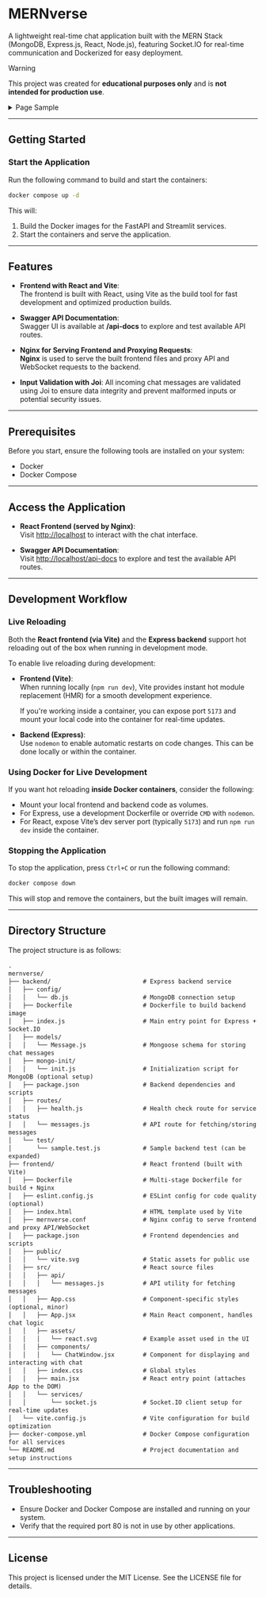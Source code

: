 # MERNverse

A lightweight real-time chat application built with the MERN Stack (MongoDB, Express.js, React, Node.js), featuring Socket.IO for real-time communication and Dockerized for easy deployment.

> [!WARNING]  
> This project was created for **educational purposes only** and is **not intended for production use**.

<details>
  <summary>Page Sample</summary>
  <br>
  <div align="center">
    <img src="sample-files/DEMO.png" alt="DEMO img" style="width: 75%; max-width: 50px; height: auto;" />
</details>

---

## Getting Started

### Start the Application

Run the following command to build and start the containers:  

```bash
docker compose up -d
```

This will: 

1. Build the Docker images for the FastAPI and Streamlit services.  
2. Start the containers and serve the application.  

---

## Features

- **Frontend with React and Vite**:  
  The frontend is built with React, using Vite as the build tool for fast development and optimized production builds.

- **Swagger API Documentation**:  
  Swagger UI is available at **/api-docs** to explore and test available API routes.

- **Nginx for Serving Frontend and Proxying Requests**:  
  **Nginx** is used to serve the built frontend files and proxy API and WebSocket requests to the backend.

- **Input Validation with Joi**:
  All incoming chat messages are validated using Joi to ensure data integrity and prevent malformed inputs or potential security issues.

---

## Prerequisites

Before you start, ensure the following tools are installed on your system:

- Docker  
- Docker Compose  

---

## Access the Application

- **React Frontend (served by Nginx)**:  
  Visit <http://localhost> to interact with the chat interface.

- **Swagger API Documentation**:  
  Visit <http://localhost/api-docs> to explore and test the available API routes.

---

## Development Workflow

### Live Reloading

Both the **React frontend (via Vite)** and the **Express backend** support hot reloading out of the box when running in development mode.

To enable live reloading during development:

- **Frontend (Vite)**:  
   When running locally (`npm run dev`), Vite provides instant hot module replacement (HMR) for a smooth development experience.

   If you're working inside a container, you can expose port `5173` and mount your local code into the container for real-time updates.

- **Backend (Express)**:  
   Use `nodemon` to enable automatic restarts on code changes. This can be done locally or within the container.

### Using Docker for Live Development

If you want hot reloading **inside Docker containers**, consider the following:

- Mount your local frontend and backend code as volumes.
- For Express, use a development Dockerfile or override `CMD` with `nodemon`.
- For React, expose Vite’s dev server port (typically `5173`) and run `npm run dev` inside the container.

### Stopping the Application

To stop the application, press `Ctrl+C` or run the following command:  

```bash
docker compose down
```

This will stop and remove the containers, but the built images will remain.  


---

## Directory Structure

The project structure is as follows:  

```shell
.  
mernverse/
├── backend/                          # Express backend service
│   ├── config/
│   │   └── db.js                     # MongoDB connection setup
│   ├── Dockerfile                    # Dockerfile to build backend image
│   ├── index.js                      # Main entry point for Express + Socket.IO
│   ├── models/
│   │   └── Message.js                # Mongoose schema for storing chat messages
│   ├── mongo-init/
│   │   └── init.js                   # Initialization script for MongoDB (optional setup)
│   ├── package.json                  # Backend dependencies and scripts
│   ├── routes/
│   │   ├── health.js                 # Health check route for service status
│   │   └── messages.js               # API route for fetching/storing messages
│   └── test/
│       └── sample.test.js            # Sample backend test (can be expanded)
├── frontend/                         # React frontend (built with Vite)
│   ├── Dockerfile                    # Multi-stage Dockerfile for build + Nginx
│   ├── eslint.config.js              # ESLint config for code quality (optional)
│   ├── index.html                    # HTML template used by Vite
│   ├── mernverse.conf                # Nginx config to serve frontend and proxy API/WebSocket
│   ├── package.json                  # Frontend dependencies and scripts
│   ├── public/
│   │   └── vite.svg                  # Static assets for public use
│   ├── src/                          # React source files
│   │   ├── api/
│   │   │   └── messages.js           # API utility for fetching messages
│   │   ├── App.css                   # Component-specific styles (optional, minor)
│   │   ├── App.jsx                   # Main React component, handles chat logic
│   │   ├── assets/
│   │   │   └── react.svg             # Example asset used in the UI
│   │   ├── components/
│   │   │   └── ChatWindow.jsx        # Component for displaying and interacting with chat
│   │   ├── index.css                 # Global styles
│   │   ├── main.jsx                  # React entry point (attaches App to the DOM)
│   │   └── services/
│   │       └── socket.js             # Socket.IO client setup for real-time updates
│   └── vite.config.js                # Vite configuration for build optimization
├── docker-compose.yml                # Docker Compose configuration for all services
└── README.md                         # Project documentation and setup instructions
```

---

## Troubleshooting

- Ensure Docker and Docker Compose are installed and running on your system.  
- Verify that the required port 80 is not in use by other applications.  

---

## License

This project is licensed under the MIT License. See the LICENSE file for details.
